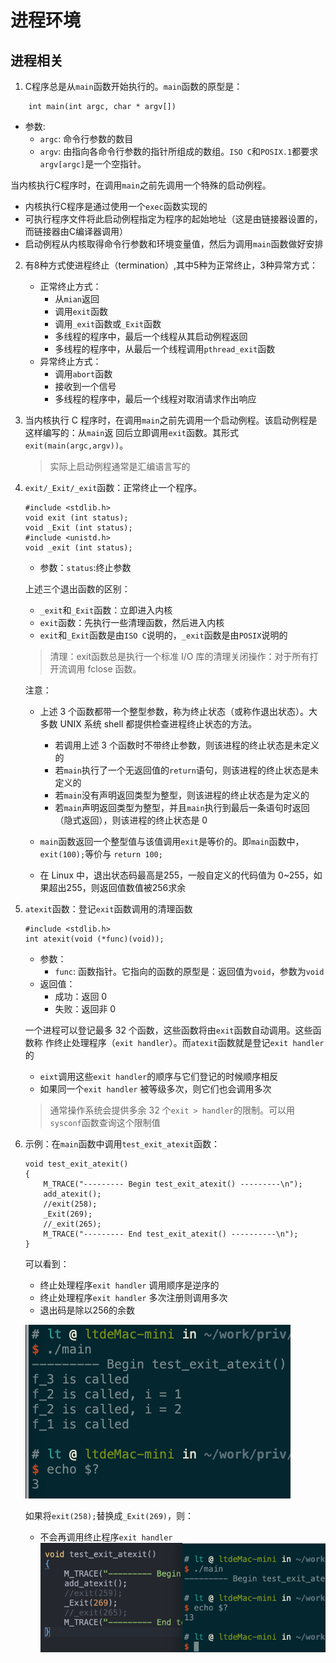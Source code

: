# 进程环境

## 进程相关

1. C程序总是从`main`函数开始执行的。`main`函数的原型是：
```
    int main(int argc, char * argv[])
```
- 参数:
    - `argc`: 命令行参数的数目
    - `argv`: 由指向各命令行参数的指针所组成的数组。`ISO
      C`和`POSIX.1`都要求`argv[argc]`是一个空指针。

当内核执行C程序时，在调用`main`之前先调用一个特殊的启动例程。
- 内核执行C程序是通过使用一个`exec`函数实现的
- 可执行程序文件将此启动例程指定为程序的起始地址（这是由链接器设置的，而链接器由C编译器调用）
- 启动例程从内核取得命令行参数和环境变量值，然后为调用`main`函数做好安排

2. 有8种方式使进程终止（termination）,其中5种为正常终止，3种异常方式：
    - 正常终止方式：
        - 从`mian`返回
        - 调用`exit`函数
        - 调用`_exit`函数或`_Exit`函数
        - 多线程的程序中，最后一个线程从其启动例程返回
        - 多线程的程序中，从最后一个线程调用`pthread_exit`函数
    - 异常终止方式：
        - 调用`abort`函数
        - 接收到一个信号
        - 多线程的程序中，最后一个线程对取消请求作出响应

3. 当内核执行 C
程序时，在调用`main`之前先调用一个启动例程。该启动例程是这样编写的：从`main`返
回后立即调用`exit`函数。其形式`exit(main(argc,argv))`。
    > 实际上启动例程通常是汇编语言写的

4. `exit/_Exit/_exit`函数：正常终止一个程序。

    ```
    #include <stdlib.h>
    void exit (int status);
    void _Exit (int status);
    #include <unistd.h>
    void _exit (int status);
    ```
    
    - 参数：`status`:终止参数

    上述三个退出函数的区别：
    - `_exit`和`_Exit`函数：立即进入内核
    - `exit`函数：先执行一些清理函数，然后进入内核
    - `exit`和`_Exit`函数是由`ISO C`说明的，`_exit`函数是由`POSIX`说明的

    > 清理：exit函数总是执行一个标准 I/O 库的清理关闭操作：对于所有打开流调用 fclose 函数。 

    注意：
    - 上述 3 个函数都带一个整型参数，称为终止状态（或称作退出状态）。大多数 UNIX 系统 shell 都提供检查进程终止状态的方法。
        - 若调用上述 3 个函数时不带终止参数，则该进程的终止状态是未定义的
        - 若`main`执行了一个无返回值的`return`语句，则该进程的终止状态是未定义的 
        - 若`main`没有声明返回类型为整型，则该进程的终止状态是为定义的
        - 若`main`声明返回类型为整型，并且`main`执行到最后一条语句时返回（隐式返回），则该进程的终止状态是 0

    - `main`函数返回一个整型值与该值调用`exit`是等价的。即`main`函数中，`exit(100);`等价与 `return 100;`
    - 在 Linux 中，退出状态码最高是255，一般自定义的代码值为 0~255，如果超出255，则返回值数值被256求余

5. `atexit`函数：登记`exit`函数调用的清理函数

    ```
    #include <stdlib.h>
    int atexit(void (*func)(void));
    ```

    - 参数：
        - `func`: 函数指针。它指向的函数的原型是：返回值为`void`，参数为`void`
    - 返回值：
        - 成功：返回 0
        - 失败：返回非 0

    一个进程可以登记最多 32 个函数，这些函数将由`exit`函数自动调用。这些函数称
    作终止处理程序（`exit handler`）。而`atexit`函数就是登记`exit handler`的
    - `eixt`调用这些`exit handler`的顺序与它们登记的时候顺序相反
    - 如果同一个`exit handler` 被等级多次，则它们也会调用多次
    > 通常操作系统会提供多余 32 个`exit > handler`的限制。可以用`sysconf`函数查询这个限制值


6. 示例：在`main`函数中调用`test_exit_atexit`函数：

    ```
    void test_exit_atexit()
    {
        M_TRACE("--------- Begin test_exit_atexit() ---------\n");
        add_atexit();
        //exit(258);
        _Exit(269);
        //_exit(265);
        M_TRACE("--------- End test_exit_atexit() ----------\n");
    }
    ```

    可以看到：
    - 终止处理程序`exit handler` 调用顺序是逆序的
    - 终止处理程序`exit handler` 多次注册则调用多次
    - 退出码是除以256的余数

    ![atexit](../imgs/7_process_environment/atexit.png)

    如果将`exit(258);`替换成`_Exit(269)`，则：
    - 不会再调用终止程序`exit handler`
    ![_Exit](../imgs/7_process_environment/_Exit.png)
